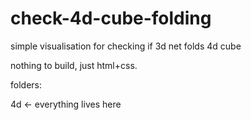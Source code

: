 # check-4d-cube-folding
simple visualisation for checking if 3d net folds 4d cube

nothing to build, just html+css.

folders:

4d <- everything lives here
